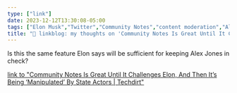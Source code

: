 ```yaml
---
type: ["link"]
date: 2023-12-12T13:30:08-05:00
tags: ["Elon Musk","Twitter","Community Notes","content moderation","Alex Jones"]
title: "🔗 linkblog: my thoughts on 'Community Notes Is Great Until It Challenges Elon, And Then It’s Being ‘Manipulated’ By State Actors | Techdirt'"
---
```

Is this the same feature Elon says will be sufficient for keeping Alex Jones in check?

[link to "Community Notes Is Great Until It Challenges Elon, And Then It’s Being ‘Manipulated’ By State Actors | Techdirt"](https://www.techdirt.com/2023/12/12/community-notes-is-great-until-it-challenges-elon-and-then-its-being-manipulated-by-state-actors/)
